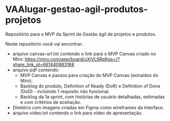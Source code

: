 # VAAlugar-gestao-agil-produtos-projetos
Repositório para o MVP da Sprint de Gestão ágil de projetos e produtos.

Neste repositório você vai encontrar:
- arquivo canvas-url.txt contendo o link para o MVP Canvas criado no Miro: https://miro.com/app/board/uXjVL6RpKgs=/?share_link_id=661440883168
- arquivo pdf contendo:
  - MVP Canvas e passos para criação do MVP Canvas (extraídos do Miro).
  - Backlog do produto, Definition of Ready (DoR) e Definition of Done (DoD) - incluindo 1 requisito não funcional.
  - Backlog da 1a sprint, com histórias de usuário detalhadas, estimadas e com critérios de aceitação.
- Diretório com imagens criadas em Figma como wireframes da interface.
- arquivo video.txt contendo o link para vídeo de apresentação.

